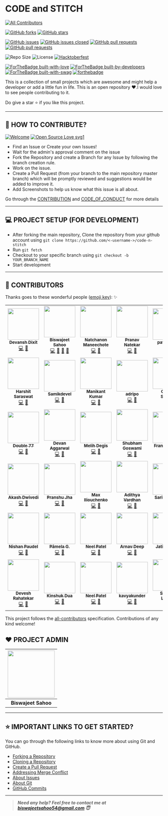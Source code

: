 # CODE and STITCH 
<!-- ALL-CONTRIBUTORS-BADGE:START - Do not remove or modify this section -->
[![All Contributors](https://img.shields.io/badge/all_contributors-58-orange.svg?style=flat-square)](#contributors-)
<!-- ALL-CONTRIBUTORS-BADGE:END -->

<!-- ALL-CONTRIBUTORS-BADGE:START - Do not remove or modify this section -->
<!-- [![All Contributors](https://img.shields.io/badge/all_contributors-24-orange.svg?style=flat-square)](#contributors-) --->
<!-- ALL-CONTRIBUTORS-BADGE:END -->
[![GitHub forks](https://img.shields.io/github/forks/bislara/code-n-stitch.svg?style=social&label=Fork&maxAge=2592000)](https://gitHub.com/bislara/code-n-stitch/network/)
[![GitHub stars](https://img.shields.io/github/stars/bislara/code-n-stitch.svg?style=social&label=Star&maxAge=2592000)](https://bislara/code-n-stitch/stargazers/)


[![GitHub issues](https://img.shields.io/github/issues/bislara/code-n-stitch.svg)](https://github.com/bislara/code-n-stitch/issues)
[![GitHub issues closed](https://img.shields.io/github/issues-closed/bislara/code-n-stitch.svg)](https://github.com/bislara/code-n-stitch/issues?q=is%3Aissue+is%3Aclosed)
[![GitHub pull requests](https://img.shields.io/github/issues-pr/bislara/code-n-stitch.svg)](https://github.com/bislara/code-n-stitch/pulls)
[![GitHub pull requests](https://img.shields.io/github/issues-pr-closed/bislara/code-n-stitch.svg)](https://github.com/bislara/code-n-stitch/pulls?q=is%3Apr+is%3Aclosed)


![Repo Size](https://img.shields.io/github/repo-size/bislara/code-n-stitch.svg)
![License](https://img.shields.io/github/license/bislara/code-n-stitch.svg)
[![Hacktoberfest](https://img.shields.io/github/hacktoberfest/2020/bislara/code-n-stitch?suggestion_label=help%20wanted.svg)](https://github.com/bislara/code-n-stitch/issues)


[![ForTheBadge built-with-love](http://ForTheBadge.com/images/badges/built-with-love.svg)](http://ForTheBadge.com)
[![ForTheBadge built-by-developers](http://ForTheBadge.com/images/badges/built-by-developers.svg)](http://ForTheBadge.com)
[![ForTheBadge built-with-swag](http://ForTheBadge.com/images/badges/built-with-swag.svg)](http://ForTheBadge.com)
[![forthebadge](https://forthebadge.com/images/badges/open-source.svg)](https://forthebadge.com)
<!--[![ForTheBadge makes-people-smile](http://ForTheBadge.com/images/badges/makes-people-smile.svg)](http://ForTheBadge.com) -->

This is a collection of small projects which are awesome and might help a developer or add a little fun in life. 
This is an open repository ❤️.I would love to see people contributing to it.

Do give a star ⭐ if you like this project. 

---

## 🤝 HOW TO CONTRIBUTE?

[![Welcome](https://img.shields.io/badge/PRs-welcome-brightgreen.svg?style=flat-square)]()
[![Open Source Love svg1](https://badges.frapsoft.com/os/v1/open-source.svg?v=103)](https://github.com/ellerbrock/open-source-badges/)

- Find an Issue or Create your own Issues!
- Wait for the admin's approval comment on the issue 
- Fork the Repository and create a Branch for any Issue by following the branch creation rule.
- Work on the issue.
- Create a Pull Request (from your branch to the main repository master branch) which will be promptly reviewed and suggestions would be added to improve it.
- Add Screenshots to help us know what this issue is all about.

Go through the [CONTRIBUTION](https://github.com/bislara/code-n-stitch/blob/master/CONTRIBUTING.md) and [CODE_OF_CONDUCT](https://github.com/bislara/code-n-stitch/blob/master/CODE_OF_CONDUCT.md) for more details

---

## 💻 PROJECT SETUP (FOR DEVELOPMENT)
* After forking the main repository, Clone the repository from your github account using `git clone https://github.com/<-username->/code-n-stitch`
* Run `git fetch`
* Checkout to your specific branch using `git checkout -b YOUR_BRANCH_NAME`
* Start development

---

## 💪 CONTRIBUTORS

Thanks goes to these wonderful people ([emoji key](https://allcontributors.org/docs/en/emoji-key)): ✨

<!-- ALL-CONTRIBUTORS-LIST:START - Do not remove or modify this section -->
<!-- prettier-ignore-start -->
<!-- markdownlint-disable -->
<table>
  <tr>
    <td align="center"><a href="https://github.com/DevanshD3"><img src="https://avatars1.githubusercontent.com/u/64734319?v=4?s=100" width="100px;" alt=""/><br /><sub><b>Devansh Dixit</b></sub></a><br /><a href="https://github.com/bislara/code-n-stitch/commits?author=DevanshD3" title="Code">💻</a> <a href="https://github.com/bislara/code-n-stitch/commits?author=DevanshD3" title="Documentation">📖</a></td>
    <td align="center"><a href="https://github.com/bislara"><img src="https://avatars1.githubusercontent.com/u/35392585?v=4?s=100" width="100px;" alt=""/><br /><sub><b>Biswajeet Sahoo</b></sub></a><br /><a href="https://github.com/bislara/code-n-stitch/commits?author=bislara" title="Code">💻</a> <a href="https://github.com/bislara/code-n-stitch/commits?author=bislara" title="Documentation">📖</a> <a href="#maintenance-bislara" title="Maintenance">🚧</a> <a href="https://github.com/bislara/code-n-stitch/pulls?q=is%3Apr+reviewed-by%3Abislara" title="Reviewed Pull Requests">👀</a></td>
    <td align="center"><a href="https://github.com/Volku"><img src="https://avatars2.githubusercontent.com/u/24636605?v=4?s=100" width="100px;" alt=""/><br /><sub><b>Natchanon Maneechote</b></sub></a><br /><a href="https://github.com/bislara/code-n-stitch/commits?author=Volku" title="Code">💻</a> <a href="https://github.com/bislara/code-n-stitch/commits?author=Volku" title="Documentation">📖</a></td>
    <td align="center"><a href="http://pranav6670.github.io"><img src="https://avatars1.githubusercontent.com/u/31882923?v=4?s=100" width="100px;" alt=""/><br /><sub><b>Pranav  Natekar</b></sub></a><br /><a href="https://github.com/bislara/code-n-stitch/commits?author=pranav6670" title="Code">💻</a> <a href="https://github.com/bislara/code-n-stitch/commits?author=pranav6670" title="Documentation">📖</a></td>
    <td align="center"><a href="https://github.com/kamil200"><img src="https://avatars1.githubusercontent.com/u/38882087?v=4?s=100" width="100px;" alt=""/><br /><sub><b>patel kamil</b></sub></a><br /><a href="https://github.com/bislara/code-n-stitch/commits?author=kamil200" title="Code">💻</a> <a href="https://github.com/bislara/code-n-stitch/commits?author=kamil200" title="Documentation">📖</a></td>
    <td align="center"><a href="https://github.com/iamlordutkarsh"><img src="https://avatars0.githubusercontent.com/u/48874181?v=4?s=100" width="100px;" alt=""/><br /><sub><b>iamlordutkarsh</b></sub></a><br /><a href="https://github.com/bislara/code-n-stitch/commits?author=iamlordutkarsh" title="Code">💻</a> <a href="https://github.com/bislara/code-n-stitch/commits?author=iamlordutkarsh" title="Documentation">📖</a></td>
    <td align="center"><a href="http://girikishore.me"><img src="https://avatars2.githubusercontent.com/u/48059119?v=4?s=100" width="100px;" alt=""/><br /><sub><b>P Giri Kishore</b></sub></a><br /><a href="https://github.com/bislara/code-n-stitch/commits?author=pgirikishore" title="Code">💻</a> <a href="https://github.com/bislara/code-n-stitch/commits?author=pgirikishore" title="Documentation">📖</a></td>
    <td align="center"><a href="https://github.com/CodeSadhu"><img src="https://avatars0.githubusercontent.com/u/11538660?v=4?s=100" width="100px;" alt=""/><br /><sub><b>Atharva Patwardhan</b></sub></a><br /><a href="https://github.com/bislara/code-n-stitch/commits?author=CodeSadhu" title="Code">💻</a> <a href="https://github.com/bislara/code-n-stitch/commits?author=CodeSadhu" title="Documentation">📖</a></td>
    <td align="center"><a href="https://github.com/djeni98"><img src="https://avatars2.githubusercontent.com/u/25268297?v=4?s=100" width="100px;" alt=""/><br /><sub><b>Djenifer</b></sub></a><br /><a href="https://github.com/bislara/code-n-stitch/commits?author=djeni98" title="Code">💻</a> <a href="https://github.com/bislara/code-n-stitch/commits?author=djeni98" title="Documentation">📖</a></td>
    <td align="center"><a href="https://github.com/BatoolMM"><img src="https://avatars1.githubusercontent.com/u/53487593?v=4?s=100" width="100px;" alt=""/><br /><sub><b>Batool</b></sub></a><br /><a href="https://github.com/bislara/code-n-stitch/commits?author=BatoolMM" title="Code">💻</a> <a href="https://github.com/bislara/code-n-stitch/commits?author=BatoolMM" title="Documentation">📖</a></td>
  </tr>
  <tr>
    <td align="center"><a href="https://harshit-saraswat.github.io/css-personal-cv/"><img src="https://avatars0.githubusercontent.com/u/41959164?v=4?s=100" width="100px;" alt=""/><br /><sub><b>Harshit Saraswat</b></sub></a><br /><a href="https://github.com/bislara/code-n-stitch/commits?author=harshit-saraswat" title="Code">💻</a> <a href="https://github.com/bislara/code-n-stitch/commits?author=harshit-saraswat" title="Documentation">📖</a></td>
    <td align="center"><a href="https://github.com/Samikdevel"><img src="https://avatars3.githubusercontent.com/u/50578500?v=4?s=100" width="100px;" alt=""/><br /><sub><b>Samikdevel</b></sub></a><br /><a href="https://github.com/bislara/code-n-stitch/commits?author=Samikdevel" title="Code">💻</a> <a href="https://github.com/bislara/code-n-stitch/commits?author=Samikdevel" title="Documentation">📖</a></td>
    <td align="center"><a href="http://manikant.herokuapp.com/"><img src="https://avatars1.githubusercontent.com/u/52333306?v=4?s=100" width="100px;" alt=""/><br /><sub><b>Manikant Kumar</b></sub></a><br /><a href="https://github.com/bislara/code-n-stitch/commits?author=devil-cyber" title="Code">💻</a> <a href="https://github.com/bislara/code-n-stitch/commits?author=devil-cyber" title="Documentation">📖</a></td>
    <td align="center"><a href="https://github.com/adripo"><img src="https://avatars1.githubusercontent.com/u/26493496?v=4?s=100" width="100px;" alt=""/><br /><sub><b>adripo</b></sub></a><br /><a href="https://github.com/bislara/code-n-stitch/commits?author=adripo" title="Code">💻</a> <a href="https://github.com/bislara/code-n-stitch/commits?author=adripo" title="Documentation">📖</a></td>
    <td align="center"><a href="https://github.com/gs202"><img src="https://avatars0.githubusercontent.com/u/46564521?v=4?s=100" width="100px;" alt=""/><br /><sub><b>Gabriel Shekler</b></sub></a><br /><a href="https://github.com/bislara/code-n-stitch/commits?author=gs202" title="Code">💻</a> <a href="https://github.com/bislara/code-n-stitch/commits?author=gs202" title="Documentation">📖</a></td>
    <td align="center"><a href="https://vighnesh-responsive.netlify.app/"><img src="https://avatars1.githubusercontent.com/u/52296623?v=4?s=100" width="100px;" alt=""/><br /><sub><b>Vighnesh Deep Sharan</b></sub></a><br /><a href="https://github.com/bislara/code-n-stitch/commits?author=vighneshdeepweb" title="Code">💻</a> <a href="https://github.com/bislara/code-n-stitch/commits?author=vighneshdeepweb" title="Documentation">📖</a></td>
    <td align="center"><a href="http://ronanren.github.io"><img src="https://avatars0.githubusercontent.com/u/41382112?v=4?s=100" width="100px;" alt=""/><br /><sub><b>Ronan</b></sub></a><br /><a href="https://github.com/bislara/code-n-stitch/commits?author=ronanren" title="Code">💻</a> <a href="https://github.com/bislara/code-n-stitch/commits?author=ronanren" title="Documentation">📖</a></td>
    <td align="center"><a href="https://github.com/namanshah01"><img src="https://avatars1.githubusercontent.com/u/64421164?v=4?s=100" width="100px;" alt=""/><br /><sub><b>Naman Shah</b></sub></a><br /><a href="https://github.com/bislara/code-n-stitch/commits?author=namanshah01" title="Code">💻</a> <a href="https://github.com/bislara/code-n-stitch/commits?author=namanshah01" title="Documentation">📖</a></td>
    <td align="center"><a href="http://aliferous.xyz/"><img src="https://avatars2.githubusercontent.com/u/67703407?v=4?s=100" width="100px;" alt=""/><br /><sub><b>Aniket Pal</b></sub></a><br /><a href="https://github.com/bislara/code-n-stitch/commits?author=Aniket762" title="Code">💻</a> <a href="https://github.com/bislara/code-n-stitch/commits?author=Aniket762" title="Documentation">📖</a></td>
    <td align="center"><a href="https://github.com/megabyte98"><img src="https://avatars0.githubusercontent.com/u/61015154?v=4?s=100" width="100px;" alt=""/><br /><sub><b>megabyte98</b></sub></a><br /><a href="https://github.com/bislara/code-n-stitch/commits?author=megabyte98" title="Code">💻</a> <a href="https://github.com/bislara/code-n-stitch/commits?author=megabyte98" title="Documentation">📖</a></td>
  </tr>
  <tr>
    <td align="center"><a href="https://github.com/Double77x"><img src="https://avatars2.githubusercontent.com/u/1360313?v=4?s=100" width="100px;" alt=""/><br /><sub><b>Double 77</b></sub></a><br /><a href="https://github.com/bislara/code-n-stitch/commits?author=Double77x" title="Code">💻</a> <a href="https://github.com/bislara/code-n-stitch/commits?author=Double77x" title="Documentation">📖</a></td>
    <td align="center"><a href="https://github.com/devanaggarwal"><img src="https://avatars2.githubusercontent.com/u/42859208?v=4?s=100" width="100px;" alt=""/><br /><sub><b>Devan Aggarwal</b></sub></a><br /><a href="https://github.com/bislara/code-n-stitch/commits?author=devanaggarwal" title="Code">💻</a> <a href="https://github.com/bislara/code-n-stitch/commits?author=devanaggarwal" title="Documentation">📖</a></td>
    <td align="center"><a href="https://github.com/mdegis"><img src="https://avatars0.githubusercontent.com/u/1271373?v=4?s=100" width="100px;" alt=""/><br /><sub><b>Melih Degis</b></sub></a><br /><a href="https://github.com/bislara/code-n-stitch/commits?author=mdegis" title="Code">💻</a> <a href="https://github.com/bislara/code-n-stitch/commits?author=mdegis" title="Documentation">📖</a></td>
    <td align="center"><a href="https://github.com/shubham2704"><img src="https://avatars2.githubusercontent.com/u/40126673?v=4?s=100" width="100px;" alt=""/><br /><sub><b>Shubham Goswami</b></sub></a><br /><a href="https://github.com/bislara/code-n-stitch/commits?author=shubham2704" title="Code">💻</a> <a href="https://github.com/bislara/code-n-stitch/commits?author=shubham2704" title="Documentation">📖</a></td>
    <td align="center"><a href="http://fransramirez.hol.es"><img src="https://avatars1.githubusercontent.com/u/5842109?v=4?s=100" width="100px;" alt=""/><br /><sub><b>Frans Ramirez</b></sub></a><br /><a href="https://github.com/bislara/code-n-stitch/commits?author=Frans06" title="Code">💻</a> <a href="https://github.com/bislara/code-n-stitch/commits?author=Frans06" title="Documentation">📖</a></td>
    <td align="center"><a href="https://cyrili.co"><img src="https://avatars3.githubusercontent.com/u/19289022?v=4?s=100" width="100px;" alt=""/><br /><sub><b>JP Damas</b></sub></a><br /><a href="https://github.com/bislara/code-n-stitch/commits?author=cyrilico" title="Code">💻</a> <a href="https://github.com/bislara/code-n-stitch/commits?author=cyrilico" title="Documentation">📖</a></td>
    <td align="center"><a href="https://peteranyaogu.me"><img src="https://avatars1.githubusercontent.com/u/53627398?v=4?s=100" width="100px;" alt=""/><br /><sub><b>peso</b></sub></a><br /><a href="https://github.com/bislara/code-n-stitch/commits?author=peteruche21" title="Code">💻</a> <a href="https://github.com/bislara/code-n-stitch/commits?author=peteruche21" title="Documentation">📖</a></td>
    <td align="center"><a href="https://github.com/Lakshita2002"><img src="https://avatars1.githubusercontent.com/u/51129978?v=4?s=100" width="100px;" alt=""/><br /><sub><b>Lakshita Mohanty</b></sub></a><br /><a href="https://github.com/bislara/code-n-stitch/commits?author=Lakshita2002" title="Code">💻</a> <a href="https://github.com/bislara/code-n-stitch/commits?author=Lakshita2002" title="Documentation">📖</a></td>
    <td align="center"><a href="https://github.com/Atharva8"><img src="https://avatars2.githubusercontent.com/u/32236450?v=4?s=100" width="100px;" alt=""/><br /><sub><b>Atharva</b></sub></a><br /><a href="https://github.com/bislara/code-n-stitch/commits?author=Atharva8" title="Code">💻</a> <a href="https://github.com/bislara/code-n-stitch/commits?author=Atharva8" title="Documentation">📖</a></td>
    <td align="center"><a href="https://github.com/TestPrab"><img src="https://avatars3.githubusercontent.com/u/59395410?v=4?s=100" width="100px;" alt=""/><br /><sub><b>TestPrab</b></sub></a><br /><a href="#tool-TestPrab" title="Tools">🔧</a> <a href="https://github.com/bislara/code-n-stitch/commits?author=TestPrab" title="Documentation">📖</a></td>
  </tr>
  <tr>
    <td align="center"><a href="https://github.com/bunnysworld"><img src="https://avatars1.githubusercontent.com/u/42912055?v=4?s=100" width="100px;" alt=""/><br /><sub><b>Akash Dwivedi</b></sub></a><br /><a href="https://github.com/bislara/code-n-stitch/commits?author=bunnysworld" title="Code">💻</a> <a href="https://github.com/bislara/code-n-stitch/commits?author=bunnysworld" title="Documentation">📖</a></td>
    <td align="center"><a href="http://volt9801.github.io/portfolio"><img src="https://avatars0.githubusercontent.com/u/58560660?v=4?s=100" width="100px;" alt=""/><br /><sub><b>Pranshu Jha</b></sub></a><br /><a href="https://github.com/bislara/code-n-stitch/commits?author=volt9801" title="Code">💻</a> <a href="https://github.com/bislara/code-n-stitch/commits?author=volt9801" title="Documentation">📖</a></td>
    <td align="center"><a href="https://github.com/maxily1"><img src="https://avatars1.githubusercontent.com/u/55281456?v=4?s=100" width="100px;" alt=""/><br /><sub><b>Max Iliouchenko</b></sub></a><br /><a href="https://github.com/bislara/code-n-stitch/commits?author=maxily1" title="Code">💻</a> <a href="https://github.com/bislara/code-n-stitch/commits?author=maxily1" title="Documentation">📖</a></td>
    <td align="center"><a href="https://github.com/im-adithya"><img src="https://avatars1.githubusercontent.com/u/64399555?v=4?s=100" width="100px;" alt=""/><br /><sub><b>Adithya Vardhan</b></sub></a><br /><a href="https://github.com/bislara/code-n-stitch/commits?author=im-adithya" title="Code">💻</a> <a href="https://github.com/bislara/code-n-stitch/commits?author=im-adithya" title="Documentation">📖</a></td>
    <td align="center"><a href="https://github.com/sarita1124"><img src="https://avatars0.githubusercontent.com/u/54797295?v=4?s=100" width="100px;" alt=""/><br /><sub><b>Sarita Kumari</b></sub></a><br /><a href="https://github.com/bislara/code-n-stitch/commits?author=sarita1124" title="Code">💻</a> <a href="https://github.com/bislara/code-n-stitch/commits?author=sarita1124" title="Documentation">📖</a></td>
    <td align="center"><a href="https://github.com/Riken-Shah"><img src="https://avatars2.githubusercontent.com/u/63820270?v=4?s=100" width="100px;" alt=""/><br /><sub><b>Riken Shah</b></sub></a><br /><a href="https://github.com/bislara/code-n-stitch/commits?author=Riken-Shah" title="Code">💻</a> <a href="https://github.com/bislara/code-n-stitch/commits?author=Riken-Shah" title="Documentation">📖</a></td>
    <td align="center"><a href="https://github.com/gill876"><img src="https://avatars3.githubusercontent.com/u/43863285?v=4?s=100" width="100px;" alt=""/><br /><sub><b>Cargill Seiveright</b></sub></a><br /><a href="https://github.com/bislara/code-n-stitch/commits?author=gill876" title="Code">💻</a> <a href="https://github.com/bislara/code-n-stitch/commits?author=gill876" title="Documentation">📖</a></td>
    <td align="center"><a href="http://ritviksharma.in"><img src="https://avatars0.githubusercontent.com/u/28902203?v=4?s=100" width="100px;" alt=""/><br /><sub><b>ritviksharma3</b></sub></a><br /><a href="https://github.com/bislara/code-n-stitch/commits?author=ritviksharma3" title="Code">💻</a> <a href="https://github.com/bislara/code-n-stitch/commits?author=ritviksharma3" title="Documentation">📖</a></td>
    <td align="center"><a href="https://github.com/senguyen1011"><img src="https://avatars2.githubusercontent.com/u/52718953?v=4?s=100" width="100px;" alt=""/><br /><sub><b>Sean Nguyen</b></sub></a><br /><a href="https://github.com/bislara/code-n-stitch/commits?author=senguyen1011" title="Code">💻</a> <a href="https://github.com/bislara/code-n-stitch/commits?author=senguyen1011" title="Documentation">📖</a></td>
    <td align="center"><a href="https://github.com/prinsusinghal"><img src="https://avatars0.githubusercontent.com/u/60322217?v=4?s=100" width="100px;" alt=""/><br /><sub><b>Prateek Agarwal</b></sub></a><br /><a href="https://github.com/bislara/code-n-stitch/commits?author=prinsusinghal" title="Code">💻</a> <a href="https://github.com/bislara/code-n-stitch/commits?author=prinsusinghal" title="Documentation">📖</a></td>
  </tr>
  <tr>
    <td align="center"><a href="https://github.com/nishan7"><img src="https://avatars3.githubusercontent.com/u/17123315?v=4?s=100" width="100px;" alt=""/><br /><sub><b>Nishan Paudel</b></sub></a><br /><a href="https://github.com/bislara/code-n-stitch/commits?author=nishan7" title="Code">💻</a> <a href="https://github.com/bislara/code-n-stitch/commits?author=nishan7" title="Documentation">📖</a></td>
    <td align="center"><a href="https://github.com/gudeliauskaspam"><img src="https://avatars1.githubusercontent.com/u/47401012?v=4?s=100" width="100px;" alt=""/><br /><sub><b>Pâmela G.</b></sub></a><br /><a href="https://github.com/bislara/code-n-stitch/commits?author=gudeliauskaspam" title="Code">💻</a> <a href="https://github.com/bislara/code-n-stitch/commits?author=gudeliauskaspam" title="Documentation">📖</a></td>
    <td align="center"><a href="https://github.com/m4dummies"><img src="https://avatars1.githubusercontent.com/u/67146120?v=4?s=100" width="100px;" alt=""/><br /><sub><b>Neel Patel</b></sub></a><br /><a href="https://github.com/bislara/code-n-stitch/commits?author=m4dummies" title="Code">💻</a> <a href="https://github.com/bislara/code-n-stitch/commits?author=m4dummies" title="Documentation">📖</a></td>
    <td align="center"><a href="https://arnav-deep.github.io/"><img src="https://avatars1.githubusercontent.com/u/38394702?v=4?s=100" width="100px;" alt=""/><br /><sub><b>Arnav Deep</b></sub></a><br /><a href="https://github.com/bislara/code-n-stitch/commits?author=arnav-deep" title="Code">💻</a> <a href="https://github.com/bislara/code-n-stitch/commits?author=arnav-deep" title="Documentation">📖</a></td>
    <td align="center"><a href="https://github.com/jatin-rathee"><img src="https://avatars0.githubusercontent.com/u/44899844?v=4?s=100" width="100px;" alt=""/><br /><sub><b>Jatin Rathee</b></sub></a><br /><a href="https://github.com/bislara/code-n-stitch/commits?author=jatin-rathee" title="Code">💻</a> <a href="https://github.com/bislara/code-n-stitch/commits?author=jatin-rathee" title="Documentation">📖</a></td>
    <td align="center"><a href="https://github.com/luccas13"><img src="https://avatars.githubusercontent.com/u/79430960?v=4?s=100" width="100px;" alt=""/><br /><sub><b>Lucas Bracco</b></sub></a><br /><a href="https://github.com/bislara/code-n-stitch/commits?author=luccas13" title="Code">💻</a> <a href="https://github.com/bislara/code-n-stitch/commits?author=luccas13" title="Documentation">📖</a></td>
    <td align="center"><a href="https://github.com/dth99"><img src="https://avatars.githubusercontent.com/u/59889069?v=4?s=100" width="100px;" alt=""/><br /><sub><b>Deepak kumar</b></sub></a><br /><a href="https://github.com/bislara/code-n-stitch/commits?author=dth99" title="Code">💻</a> <a href="https://github.com/bislara/code-n-stitch/commits?author=dth99" title="Documentation">📖</a></td>
    <td align="center"><a href="https://github.com/UbadahJ"><img src="https://avatars.githubusercontent.com/u/26687928?v=4?s=100" width="100px;" alt=""/><br /><sub><b>LordChadiwala</b></sub></a><br /><a href="https://github.com/bislara/code-n-stitch/commits?author=UbadahJ" title="Code">💻</a> <a href="https://github.com/bislara/code-n-stitch/commits?author=UbadahJ" title="Documentation">📖</a></td>
    <td align="center"><a href="https://github.com/shadyskies"><img src="https://avatars.githubusercontent.com/u/47866547?v=4?s=100" width="100px;" alt=""/><br /><sub><b>Naman Mehta</b></sub></a><br /><a href="https://github.com/bislara/code-n-stitch/commits?author=shadyskies" title="Code">💻</a> <a href="https://github.com/bislara/code-n-stitch/commits?author=shadyskies" title="Documentation">📖</a></td>
    <td align="center"><a href="https://github.com/hemil26"><img src="https://avatars.githubusercontent.com/u/65175862?v=4?s=100" width="100px;" alt=""/><br /><sub><b>Hemil Mehta</b></sub></a><br /><a href="https://github.com/bislara/code-n-stitch/commits?author=hemil26" title="Code">💻</a> <a href="https://github.com/bislara/code-n-stitch/commits?author=hemil26" title="Documentation">📖</a></td>
  </tr>
  <tr>
    <td align="center"><a href="https://github.com/devesh-2002"><img src="https://avatars.githubusercontent.com/u/79015420?v=4?s=100" width="100px;" alt=""/><br /><sub><b>Devesh Rahatekar</b></sub></a><br /><a href="https://github.com/bislara/code-n-stitch/commits?author=devesh-2002" title="Code">💻</a> <a href="https://github.com/bislara/code-n-stitch/commits?author=devesh-2002" title="Documentation">📖</a></td>
    <td align="center"><a href="https://github.com/kinshukdua"><img src="https://avatars.githubusercontent.com/u/57797818?v=4?s=100" width="100px;" alt=""/><br /><sub><b>Kinshuk Dua</b></sub></a><br /><a href="https://github.com/bislara/code-n-stitch/commits?author=kinshukdua" title="Code">💻</a> <a href="https://github.com/bislara/code-n-stitch/commits?author=kinshukdua" title="Documentation">📖</a></td>
    <td align="center"><a href="https://github.com/itsneelpatel"><img src="https://avatars.githubusercontent.com/u/67146120?v=4?s=100" width="100px;" alt=""/><br /><sub><b>Neel Patel</b></sub></a><br /><a href="https://github.com/bislara/code-n-stitch/commits?author=itsneelpatel" title="Code">💻</a> <a href="https://github.com/bislara/code-n-stitch/commits?author=itsneelpatel" title="Documentation">📖</a></td>
    <td align="center"><a href="https://github.com/kavyakunder"><img src="https://avatars.githubusercontent.com/u/81958043?v=4?s=100" width="100px;" alt=""/><br /><sub><b>kavyakunder</b></sub></a><br /><a href="https://github.com/bislara/code-n-stitch/commits?author=kavyakunder" title="Code">💻</a> <a href="https://github.com/bislara/code-n-stitch/commits?author=kavyakunder" title="Documentation">📖</a></td>
    <td align="center"><a href="https://github.com/SarveshLimaye"><img src="https://avatars.githubusercontent.com/u/74766567?v=4?s=100" width="100px;" alt=""/><br /><sub><b>Sarvesh Limaye</b></sub></a><br /><a href="https://github.com/bislara/code-n-stitch/commits?author=SarveshLimaye" title="Code">💻</a> <a href="https://github.com/bislara/code-n-stitch/commits?author=SarveshLimaye" title="Documentation">📖</a></td>
    <td align="center"><a href="https://moizrajkotwala.netlify.com"><img src="https://avatars.githubusercontent.com/u/73435031?v=4?s=100" width="100px;" alt=""/><br /><sub><b>MoiZ</b></sub></a><br /><a href="https://github.com/bislara/code-n-stitch/commits?author=TechBoyy6" title="Code">💻</a> <a href="https://github.com/bislara/code-n-stitch/commits?author=TechBoyy6" title="Documentation">📖</a></td>
    <td align="center"><a href="https://github.com/dishantvyas15"><img src="https://avatars.githubusercontent.com/u/54072449?v=4?s=100" width="100px;" alt=""/><br /><sub><b>Dishant Vyas</b></sub></a><br /><a href="https://github.com/bislara/code-n-stitch/commits?author=dishantvyas15" title="Code">💻</a> <a href="https://github.com/bislara/code-n-stitch/commits?author=dishantvyas15" title="Documentation">📖</a></td>
    <td align="center"><a href="https://www.rudranshis.me/"><img src="https://avatars.githubusercontent.com/u/55452780?v=4?s=100" width="100px;" alt=""/><br /><sub><b>Rudransh Joshi</b></sub></a><br /><a href="https://github.com/bislara/code-n-stitch/commits?author=FireHead90544" title="Code">💻</a> <a href="https://github.com/bislara/code-n-stitch/commits?author=FireHead90544" title="Documentation">📖</a></td>
  </tr>
</table>

<!-- markdownlint-restore -->
<!-- prettier-ignore-end -->

<!-- ALL-CONTRIBUTORS-LIST:END -->

This project follows the [all-contributors](https://github.com/all-contributors/all-contributors) specification. Contributions of any kind welcome!


## ❤️ PROJECT ADMIN

|                                     <a href="https://github.com/bislara"><img src="https://avatars1.githubusercontent.com/u/35392585?s=460&u=84d17486cf01da61c7ebc27143a4de86b02c5457&v=4" width=150px height=150px /></a>                                      |
| :-----------------------------------------------------------------------------------------------------------------------------------------------------------------------------------------------------------------------------------------------------------------: |
|                                                                                      <b>Biswajeet Sahoo</b>

---

## ⭐ IMPORTANT LINKS TO GET STARTED?

You can go through the following links to know more about using Git and GitHub.

- [Forking a Repository](https://help.github.com/en/github/getting-started-with-github/fork-a-repo)
- [Cloning a Repository](https://docs.github.com/en/desktop/contributing-and-collaborating-using-github-desktop/adding-and-cloning-repositories)
- [Create a Pull Request](https://docs.github.com/en/github/collaborating-with-issues-and-pull-requests/creating-a-pull-request)
- [Addressing Merge Conflict](https://docs.github.com/en/github/collaborating-with-issues-and-pull-requests/addressing-merge-conflicts)
- [About Issues](https://docs.github.com/en/github/managing-your-work-on-github/managing-your-work-with-issues)
- [About Git](https://docs.github.com/en/github/using-git)
- [GitHub Commits](https://docs.github.com/en/github/committing-changes-to-your-project)


---

> **_Need any help? Feel free to contact me at [biswajeetsahoo54@gmail.com](mailto:biswajeetsahoo54@gmail.com?Subject=CodenStitch) 😇_**

